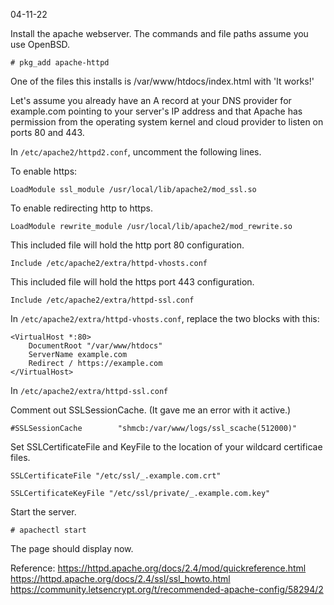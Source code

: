 04-11-22

Install the apache webserver. The commands and file paths assume
you use OpenBSD.

```
# pkg_add apache-httpd
```

One of the files this installs is /var/www/htdocs/index.html with 'It
works!'


Let's assume you already have an A record at your DNS provider for
example.com pointing to your server's IP address and that Apache has
permission from the operating system kernel and cloud provider to
listen on ports 80 and 443.

In ```/etc/apache2/httpd2.conf```, uncomment the following lines.

To enable https:
```
LoadModule ssl_module /usr/local/lib/apache2/mod_ssl.so
```

To enable redirecting http to https.
```
LoadModule rewrite_module /usr/local/lib/apache2/mod_rewrite.so
```

This included file will hold the http port 80 configuration.
```
Include /etc/apache2/extra/httpd-vhosts.conf
```

This included file will hold the https port 443 configuration.
```
Include /etc/apache2/extra/httpd-ssl.conf
```


In ```/etc/apache2/extra/httpd-vhosts.conf```, replace the two
<VitualHost> blocks with this:

```
<VirtualHost *:80>
    DocumentRoot "/var/www/htdocs"
    ServerName example.com
    Redirect / https://example.com
</VirtualHost>
```


In ```/etc/apache2/extra/httpd-ssl.conf```

Comment out SSLSessionCache. (It gave me an error with it active.)
```
#SSLSessionCache        "shmcb:/var/www/logs/ssl_scache(512000)"
```

Set SSLCertificateFile and KeyFile to the location of your wildcard
certificae files.

```
SSLCertificateFile "/etc/ssl/_.example.com.crt"
```

```
SSLCertificateKeyFile "/etc/ssl/private/_.example.com.key"
```


Start the server.

```
# apachectl start
```

The page should display now.

Reference:
https://httpd.apache.org/docs/2.4/mod/quickreference.html
https://httpd.apache.org/docs/2.4/ssl/ssl_howto.html
https://community.letsencrypt.org/t/recommended-apache-config/58294/2
